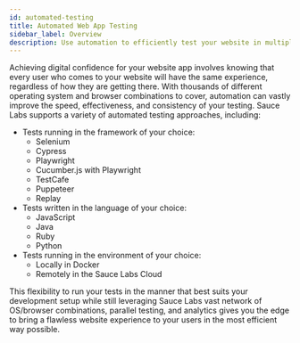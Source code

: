 ```yaml
---
id: automated-testing
title: Automated Web App Testing
sidebar_label: Overview
description: Use automation to efficiently test your website in multiple environments simultaneously.
---
```


Achieving digital confidence for your website app involves knowing that every user who comes to your website will have the same experience, regardless of how they are getting there. With thousands of different operating system and browser combinations to cover, automation can vastly improve the speed, effectiveness, and consistency of your testing. Sauce Labs supports a variety of automated testing approaches, including:

*  Tests running in the framework of your choice:
    * Selenium
    * Cypress
    * Playwright
    * Cucumber.js with Playwright
    * TestCafe
    * Puppeteer
    * Replay
* Tests written in the language of your choice:
    * JavaScript
    * Java
    * Ruby
    * Python
* Tests running in the environment of your choice:
    * Locally in Docker
    * Remotely in the Sauce Labs Cloud

This flexibility to run your tests in the manner that best suits your development setup while still leveraging Sauce Labs vast network of OS/browser combinations, parallel testing, and analytics gives you the edge to bring a flawless website experience to your users in the most efficient way possible.
